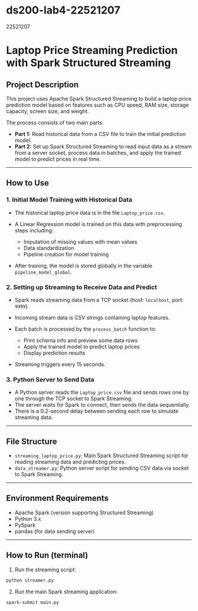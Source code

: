 # ds200-lab4-22521207

22521207

# Laptop Price Streaming Prediction with Spark Structured Streaming

## Project Description

This project uses Apache Spark Structured Streaming to build a laptop price prediction model based on features such as CPU speed, RAM size, storage capacity, screen size, and weight.

The process consists of two main parts:

* **Part 1:** Read historical data from a CSV file to train the initial prediction model.
* **Part 2:** Set up Spark Structured Streaming to read input data as a stream from a server socket, process data in batches, and apply the trained model to predict prices in real time.

---

## How to Use

### 1. Initial Model Training with Historical Data

* The historical laptop price data is in the file `Laptop_price.csv`.
* A Linear Regression model is trained on this data with preprocessing steps including:

  * Imputation of missing values with mean values
  * Data standardization
  * Pipeline creation for model training
* After training, the model is stored globally in the variable `pipeline_model_global`.

### 2. Setting up Streaming to Receive Data and Predict

* Spark reads streaming data from a TCP socket (host: `localhost`, port: `9999`).
* Incoming stream data is CSV strings containing laptop features.
* Each batch is processed by the `process_batch` function to:

  * Print schema info and preview some data rows
  * Apply the trained model to predict laptop prices
  * Display prediction results
* Streaming triggers every 15 seconds.

### 3. Python Server to Send Data

* A Python server reads the `Laptop_price.csv` file and sends rows one by one through the TCP socket to Spark Streaming.
* The server waits for Spark to connect, then sends the data sequentially.
* There is a 0.2-second delay between sending each row to simulate streaming data.

---

## File Structure

* `streaming_laptop_price.py`: Main Spark Structured Streaming script for reading streaming data and predicting prices.
* `data_streamer.py`: Python server script for sending CSV data via socket to Spark Streaming.

---

## Environment Requirements

* Apache Spark (version supporting Structured Streaming)
* Python 3.x
* PySpark
* pandas (for data sending server)

---

## How to Run (terminal)

1. Run the streaming script:

```bash
python streamer.py
```

2. Run the main Spark streaming application:

```bash
spark-submit main.py

